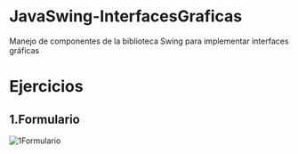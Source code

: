 # JavaSwing-InterfacesGraficas
Manejo de componentes de la biblioteca Swing para implementar interfaces gráficas

# Ejercicios

## 1.Formulario

![1Formulario](https://user-images.githubusercontent.com/99112892/204202753-647d2c3f-76d8-455a-9811-5812b831031a.png)
